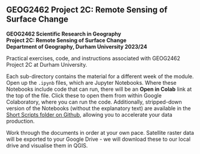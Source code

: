 ## GEOG2462 Project 2C: Remote Sensing of Surface Change

**GEOG2462 Scientific Research in Geography** \
**Project 2C: Remote Sensing of Surface Change** \
**Department of Geography, Durham University 2023/24**

Practical exercises, code, and instructions associated with GEOG2462 Project 2C at Durham University. 

Each sub-directory contains the material for a different week of the module. Open up the `.ipynb` files, which are Jupyter Notebooks. Where these Notebooks include code that can run, there will be an **Open in Colab** link at the top of the file. Click these to open them from within Google Colaboratory, where you can run the code. Additionally, stripped-down version of the Notebooks (without the explanatory text) are available in the [Short Scripts folder on Github](https://github.com/trchudley/GEOG2462/tree/main/Short_Scripts), allowing you to accelerate your data production.

Work through the documents in order at your own pace. Satellite raster data will be exported to your Google Drive - we will download these to our local drive and visualise them in QGIS. 
